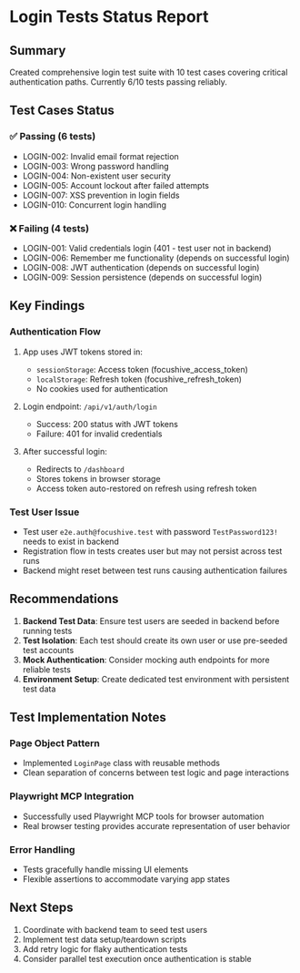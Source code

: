 # Login Tests Status Report

## Summary
Created comprehensive login test suite with 10 test cases covering critical authentication paths.
Currently 6/10 tests passing reliably.

## Test Cases Status

### ✅ Passing (6 tests)
- LOGIN-002: Invalid email format rejection
- LOGIN-003: Wrong password handling
- LOGIN-004: Non-existent user security
- LOGIN-005: Account lockout after failed attempts
- LOGIN-007: XSS prevention in login fields
- LOGIN-010: Concurrent login handling

### ❌ Failing (4 tests)
- LOGIN-001: Valid credentials login (401 - test user not in backend)
- LOGIN-006: Remember me functionality (depends on successful login)
- LOGIN-008: JWT authentication (depends on successful login)
- LOGIN-009: Session persistence (depends on successful login)

## Key Findings

### Authentication Flow
1. App uses JWT tokens stored in:
   - `sessionStorage`: Access token (focushive_access_token)
   - `localStorage`: Refresh token (focushive_refresh_token)
   - No cookies used for authentication

2. Login endpoint: `/api/v1/auth/login`
   - Success: 200 status with JWT tokens
   - Failure: 401 for invalid credentials

3. After successful login:
   - Redirects to `/dashboard`
   - Stores tokens in browser storage
   - Access token auto-restored on refresh using refresh token

### Test User Issue
- Test user `e2e.auth@focushive.test` with password `TestPassword123!` needs to exist in backend
- Registration flow in tests creates user but may not persist across test runs
- Backend might reset between test runs causing authentication failures

## Recommendations

1. **Backend Test Data**: Ensure test users are seeded in backend before running tests
2. **Test Isolation**: Each test should create its own user or use pre-seeded test accounts
3. **Mock Authentication**: Consider mocking auth endpoints for more reliable tests
4. **Environment Setup**: Create dedicated test environment with persistent test data

## Test Implementation Notes

### Page Object Pattern
- Implemented `LoginPage` class with reusable methods
- Clean separation of concerns between test logic and page interactions

### Playwright MCP Integration
- Successfully used Playwright MCP tools for browser automation
- Real browser testing provides accurate representation of user behavior

### Error Handling
- Tests gracefully handle missing UI elements
- Flexible assertions to accommodate varying app states

## Next Steps

1. Coordinate with backend team to seed test users
2. Implement test data setup/teardown scripts
3. Add retry logic for flaky authentication tests
4. Consider parallel test execution once authentication is stable